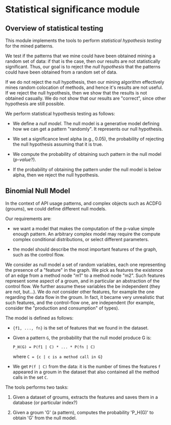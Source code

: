 # Statistical significance module

## Overview of statistical testing
This module implements the tools to perform *statistical hypothesis
testing* for the mined patterns.

We test if the patterns that we mine could have been obtained mining a
random set of data: if that is the case, then our results are not
statistically significant. Thus, our goal is to reject the *null
hypothesis* that the patterns could have been obtained from a random
set of data.

If we do not reject the null hypothesis, then our mining algorithm
effectively mines random colocation of methods, and hence it's results
are not useful. If we reject the null hypothesis, then we show
that the results is not obtained casually. We do not show that our
results are "correct", since other hypothesis are still possible.


We perform statistical hypothesis testing as follows:

- We define a *null model*. The null model is a generative model
  defining how we can get a pattern "randomly". It represents our null
  hypothesis.

- We set a significance level alpha (e.g., 0.05), the
  probability of rejecting the null hypothesis assuming that it is
  true.

- We compute the probability of obtaining such pattern in the null
  model (*p-value*?).

- If the probability of obtaining the pattern under the null model is
  below alpha, then we reject the null hypothesis.


## Binomial Null Model
In the context of API usage patterns, and complex objects such as
ACDFG (groums), we could define different null models.

Our requirements are:

- we want a model that makes the computation of the p-value simple enough
  pattern. An arbitrary complex model may require the compute complex
  conditional distributions, or select different parameters.
  
- the model should describe the most important features of the graph,
  such as the control flow.


We consider as null model a set of random variables, each one
representing the presence of a "feature" in the graph. We pick as
features the existence of an edge from a method node "m1" to a method
node "m2". Such features represent some aspect of a groum, and in
particular an abstraction of the control flow. We further assume these
variables the be independent (they are not, but...). We do *not*
consider other features, for example the one regarding the data flow
in the groum. In fact, it became very unrealistic that such features,
and the control-flow one, are independent (for example, consider the
"production and consumption" of types).


The model is defined as follows:
- `{f1, ..., fn}` is the set of features that we found in the dataset.

- Given a pattern `G`, the probability that the null model produce G is:
 
  ```P_H(G) = P(f1 | C) * ... * P(fn | C)```

  where `C = {c | c is a method call in G}`


- We get `P(f | C)` from the data: it is the number of times the
  features `f` appeared in a groum in the dataset that also contained
  all the method calls in the set `C`.

The tools performs two tasks:

1. Given a dataset of groums, extracts the features and saves them in
   a database (or particular index?)
   
2. Given a groum 'G' (a pattern), computes the probability 'P_H(G)' to
   obtain 'G' from the null model.


